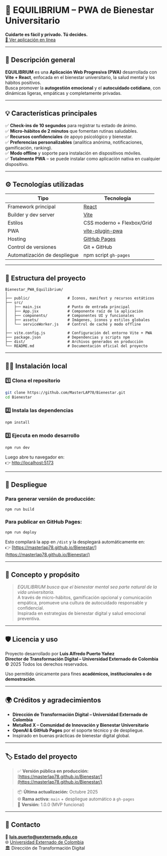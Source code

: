 # 🌱 EQUILIBRIUM – PWA de Bienestar Universitario  
**Cuidarte es fácil y privado. Tú decides.**  
[🔗 Ver aplicación en línea](https://masterlap78.github.io/Bienestar/)

---

## 🧭 Descripción general

**EQUILIBRIUM** es una **Aplicación Web Progresiva (PWA)** desarrollada con **Vite + React**, enfocada en el bienestar universitario, la salud mental y los hábitos positivos.  
Busca promover la **autogestión emocional** y el **autocuidado cotidiano**, con dinámicas ligeras, empáticas y completamente privadas.

---

## 💡 Características principales

✅ **Check-ins de 10 segundos** para registrar tu estado de ánimo.  
✅ **Micro-hábitos de 2 minutos** que fomentan rutinas saludables.  
✅ **Recursos confidenciales** de apoyo psicológico y bienestar.  
✅ **Preferencias personalizables** (analítica anónima, notificaciones, gamificación, ranking).  
✅ **Modo offline** y soporte para instalación en dispositivos móviles.  
✅ **Totalmente PWA** – se puede instalar como aplicación nativa en cualquier dispositivo.

---

## ⚙️ Tecnologías utilizadas

| Tipo | Tecnología |
|------|-------------|
| Framework principal | [React](https://react.dev/) |
| Builder y dev server | [Vite](https://vitejs.dev/) |
| Estilos | CSS moderno + Flexbox/Grid |
| PWA | [vite-plugin-pwa](https://vite-pwa-org.netlify.app/) |
| Hosting | [GitHub Pages](https://pages.github.com/) |
| Control de versiones | Git + GitHub |
| Automatización de despliegue | npm script `gh-pages` |

---

## 🧩 Estructura del proyecto

```
Bienestar_PWA_Equilibrium/
│
├── public/                 # Íconos, manifest y recursos estáticos
├── src/
│   ├── main.jsx            # Punto de entrada principal
│   ├── App.jsx             # Componente raíz de la aplicación
│   ├── components/         # Componentes UI y funcionales
│   ├── assets/             # Imágenes, íconos y estilos globales
│   └── serviceWorker.js    # Control de caché y modo offline
│
├── vite.config.js          # Configuración del entorno Vite + PWA
├── package.json            # Dependencias y scripts npm
├── dist/                   # Archivos generados en producción
└── README.md               # Documentación oficial del proyecto
```

---

## 🧑‍💻 Instalación local

### 1️⃣ Clona el repositorio
```bash
git clone https://github.com/MasterLAP78/Bienestar.git
cd Bienestar
```

### 2️⃣ Instala las dependencias
```bash
npm install
```

### 3️⃣ Ejecuta en modo desarrollo
```bash
npm run dev
```
Luego abre tu navegador en:  
👉 [http://localhost:5173](http://localhost:5173)

---

## 🚀 Despliegue

### Para generar versión de producción:
```bash
npm run build
```

### Para publicar en GitHub Pages:
```bash
npm run deploy
```

Esto compilará la app en `/dist` y la desplegará automáticamente en:  
👉 [https://masterlap78.github.io/Bienestar/](https://masterlap78.github.io/Bienestar/)

---

## 🧠 Concepto y propósito

> *EQUILIBRIUM busca que el bienestar mental sea parte natural de la vida universitaria.*  
> A través de micro-hábitos, gamificación opcional y comunicación empática, promueve una cultura de autocuidado responsable y confidencial.  
> Inspirada en estrategias de bienestar digital y salud emocional preventiva.

---

## 🛡️ Licencia y uso

Proyecto desarrollado por **Luis Alfredo Puerto Yañez**  
**Director de Transformación Digital – Universidad Externado de Colombia**  
© 2025 Todos los derechos reservados.

Uso permitido únicamente para fines **académicos, institucionales o de demostración**.

---

## 🌍 Créditos y agradecimientos

- **Dirección de Transformación Digital – Universidad Externado de Colombia**  
- **MetaRed X – Comunidad de Innovación y Bienestar Universitario**  
- **OpenAI & GitHub Pages** por el soporte técnico y de despliegue.  
- Inspirado en buenas prácticas de bienestar digital global.

---

## 🏷️ Estado del proyecto
> ✅ **Versión pública en producción:**  
> [https://masterlap78.github.io/Bienestar/](https://masterlap78.github.io/Bienestar/)

> 📦 **Última actualización:** Octubre 2025  
> 🌐 **Rama activa:** `main` + despliegue automático a `gh-pages`  
> 🔖 **Versión:** 1.0.0 (MVP funcional)

---

## 💬 Contacto

📧 **luis.puerto@uexternado.edu.co**  
🌐 [Universidad Externado de Colombia](https://www.uexternado.edu.co)  
🏛️ Dirección de Transformación Digital  
